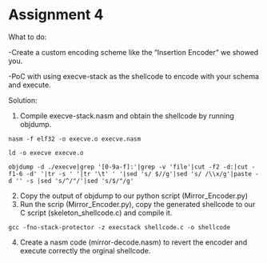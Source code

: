 # Assignment 4

What to do:

-Create a custom encoding scheme like the “Insertion Encoder” we showed you. 

-PoC with using execve-stack as the shellcode to encode with your schema and execute.

Solution: 
  1) Compile execve-stack.nasm and obtain the shellcode by running objdump. 
     
    nasm -f elf32 -o execve.o execve.nasm
  
    ld -o execve execve.o
  
    objdump -d ./execve|grep '[0-9a-f]:'|grep -v 'file'|cut -f2 -d:|cut -f1-6 -d' '|tr -s ' '|tr '\t' ' '|sed 's/ $//g'|sed 's/ /\\x/g'|paste -d '' -s |sed 's/^/"/'|sed 's/$/"/g'
  
  2) Copy the output of objdump to our python script (Mirror_Encoder.py)
  3) Run the scrip (Mirror_Encoder.py), copy the generated shellcode to our C script (skeleton_shellcode.c) and compile it.
  
    gcc -fno-stack-protector -z execstack shellcode.c -o shellcode
  4) Create a nasm code (mirror-decode.nasm) to revert the encoder and execute correctly the orginal shellcode.

